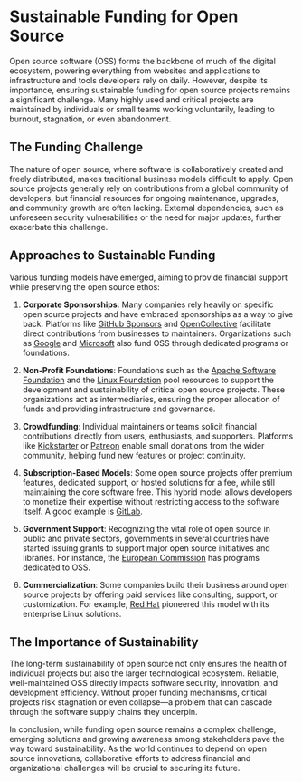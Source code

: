 # Sustainable Funding for Open Source

Open source software (OSS) forms the backbone of much of the digital ecosystem, powering everything from websites and applications to infrastructure and tools developers rely on daily. However, despite its importance, ensuring sustainable funding for open source projects remains a significant challenge. Many highly used and critical projects are maintained by individuals or small teams working voluntarily, leading to burnout, stagnation, or even abandonment.

## The Funding Challenge

The nature of open source, where software is collaboratively created and freely distributed, makes traditional business models difficult to apply. Open source projects generally rely on contributions from a global community of developers, but financial resources for ongoing maintenance, upgrades, and community growth are often lacking. External dependencies, such as unforeseen security vulnerabilities or the need for major updates, further exacerbate this challenge.

## Approaches to Sustainable Funding

Various funding models have emerged, aiming to provide financial support while preserving the open source ethos:

1. **Corporate Sponsorships**: Many companies rely heavily on specific open source projects and have embraced sponsorships as a way to give back. Platforms like [GitHub Sponsors](https://github.com/sponsors) and [OpenCollective](https://opencollective.com/) facilitate direct contributions from businesses to maintainers. Organizations such as [Google](https://opensource.google/) and [Microsoft](https://opensource.microsoft.com/) also fund OSS through dedicated programs or foundations.

2. **Non-Profit Foundations**: Foundations such as the [Apache Software Foundation](https://apache.org/) and the [Linux Foundation](https://www.linuxfoundation.org/) pool resources to support the development and sustainability of critical open source projects. These organizations act as intermediaries, ensuring the proper allocation of funds and providing infrastructure and governance.

3. **Crowdfunding**: Individual maintainers or teams solicit financial contributions directly from users, enthusiasts, and supporters. Platforms like [Kickstarter](https://www.kickstarter.com/) or [Patreon](https://www.patreon.com/) enable small donations from the wider community, helping fund new features or project continuity.

4. **Subscription-Based Models**: Some open source projects offer premium features, dedicated support, or hosted solutions for a fee, while still maintaining the core software free. This hybrid model allows developers to monetize their expertise without restricting access to the software itself. A good example is [GitLab](https://about.gitlab.com/pricing/).

5. **Government Support**: Recognizing the vital role of open source in public and private sectors, governments in several countries have started issuing grants to support major open source initiatives and libraries. For instance, the [European Commission](https://ec.europa.eu/digital-strategy/open-source_en) has programs dedicated to OSS.

6. **Commercialization**: Some companies build their business around open source projects by offering paid services like consulting, support, or customization. For example, [Red Hat](https://www.redhat.com/) pioneered this model with its enterprise Linux solutions.

## The Importance of Sustainability

The long-term sustainability of open source not only ensures the health of individual projects but also the larger technological ecosystem. Reliable, well-maintained OSS directly impacts software security, innovation, and development efficiency. Without proper funding mechanisms, critical projects risk stagnation or even collapse—a problem that can cascade through the software supply chains they underpin.

In conclusion, while funding open source remains a complex challenge, emerging solutions and growing awareness among stakeholders pave the way toward sustainability. As the world continues to depend on open source innovations, collaborative efforts to address financial and organizational challenges will be crucial to securing its future.